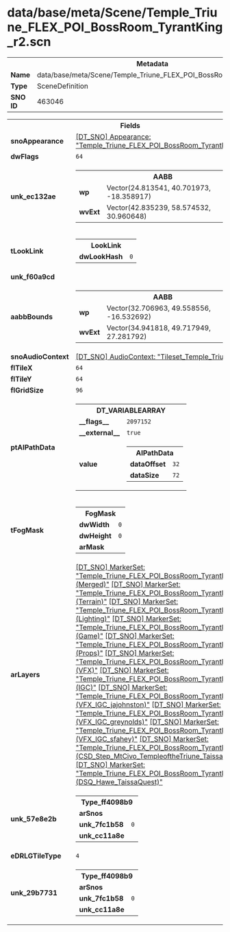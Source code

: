 <h1>data/base/meta/Scene/Temple_Triune_FLEX_POI_BossRoom_TyrantKing_r2.scn</h1><table><tr><th colspan="100%">Metadata</th></tr><tr><td><b>Name</b></td><td>data/base/meta/Scene/Temple_Triune_FLEX_POI_BossRoom_TyrantKing_r2.scn</td></tr><tr><td><b>Type</b></td><td>SceneDefinition</td></tr><tr><td><b>SNO ID</b></td><td>463046</td></tr></table>

<table><tr><th colspan="100%">Fields</th></tr><tr><td><b>snoAppearance</b></td><td><a href="..\Appearance\Temple_Triune_FLEX_POI_BossRoom_TyrantKing_r2.app.md">[DT_SNO] Appearance: "Temple_Triune_FLEX_POI_BossRoom_TyrantKing_r2"</a></td></tr><tr><td><b>dwFlags</b></td><td><code>64</code></td></tr><tr><td><b>unk_ec132ae</b></td><td><table><tr><th colspan="100%">AABB</th></tr><tr><td><b>wp</b></td><td>Vector(24.813541, 40.701973, -18.358917)</td></tr><tr><td><b>wvExt</b></td><td>Vector(42.835239, 58.574532, 30.960648)</td></tr></table>

</td></tr><tr><td><b>tLookLink</b></td><td><table><tr><th colspan="100%">LookLink</th></tr><tr><td><b>dwLookHash</b></td><td><code>0</code></td></tr></table>

</td></tr><tr><td><b>unk_f60a9cd</b></td><td></td></tr><tr><td><b>aabbBounds</b></td><td><table><tr><th colspan="100%">AABB</th></tr><tr><td><b>wp</b></td><td>Vector(32.706963, 49.558556, -16.532692)</td></tr><tr><td><b>wvExt</b></td><td>Vector(34.941818, 49.717949, 27.281792)</td></tr></table>

</td></tr><tr><td><b>snoAudioContext</b></td><td><a href="..\AudioContext\Tileset_Temple_Triune.auc.md">[DT_SNO] AudioContext: "Tileset_Temple_Triune"</a></td></tr><tr><td><b>flTileX</b></td><td><code>64</code></td></tr><tr><td><b>flTileY</b></td><td><code>64</code></td></tr><tr><td><b>flGridSize</b></td><td><code>96</code></td></tr><tr><td><b>ptAIPathData</b></td><td><table><tr><th colspan="100%">DT_VARIABLEARRAY</th></tr><tr><td><b>__flags__</b></td><td><code>2097152</code></td></tr><tr><td><b>__external__</b></td><td><code>true</code></td></tr><tr><td><b>value</b></td><td><table><tr><th colspan="100%">AIPathData</th></tr><tr><td><b>dataOffset</b></td><td><code>32</code></td></tr><tr><td><b>dataSize</b></td><td><code>72</code></td></tr></table>

</td></tr></table>

</td></tr><tr><td><b>tFogMask</b></td><td><table><tr><th colspan="100%">FogMask</th></tr><tr><td><b>dwWidth</b></td><td><code>0</code></td></tr><tr><td><b>dwHeight</b></td><td><code>0</code></td></tr><tr><td><b>arMask</b></td><td></td></tr></table>

</td></tr><tr><td><b>arLayers</b></td><td><a href="..\MarkerSet\Temple_Triune_FLEX_POI_BossRoom_TyrantKing_r2 (Merged).mrk.md">[DT_SNO] MarkerSet: "Temple_Triune_FLEX_POI_BossRoom_TyrantKing_r2 (Merged)"</a>
<a href="..\MarkerSet\Temple_Triune_FLEX_POI_BossRoom_TyrantKing_r2 (Terrain).mrk.md">[DT_SNO] MarkerSet: "Temple_Triune_FLEX_POI_BossRoom_TyrantKing_r2 (Terrain)"</a>
<a href="..\MarkerSet\Temple_Triune_FLEX_POI_BossRoom_TyrantKing_r2 (Lighting).mrk.md">[DT_SNO] MarkerSet: "Temple_Triune_FLEX_POI_BossRoom_TyrantKing_r2 (Lighting)"</a>
<a href="..\MarkerSet\Temple_Triune_FLEX_POI_BossRoom_TyrantKing_r2 (Game).mrk.md">[DT_SNO] MarkerSet: "Temple_Triune_FLEX_POI_BossRoom_TyrantKing_r2 (Game)"</a>
<a href="..\MarkerSet\Temple_Triune_FLEX_POI_BossRoom_TyrantKing_r2 (Props).mrk.md">[DT_SNO] MarkerSet: "Temple_Triune_FLEX_POI_BossRoom_TyrantKing_r2 (Props)"</a>
<a href="..\MarkerSet\Temple_Triune_FLEX_POI_BossRoom_TyrantKing_r2 (VFX).mrk.md">[DT_SNO] MarkerSet: "Temple_Triune_FLEX_POI_BossRoom_TyrantKing_r2 (VFX)"</a>
<a href="..\MarkerSet\Temple_Triune_FLEX_POI_BossRoom_TyrantKing_r2 (IGC).mrk.md">[DT_SNO] MarkerSet: "Temple_Triune_FLEX_POI_BossRoom_TyrantKing_r2 (IGC)"</a>
<a href="..\MarkerSet\Temple_Triune_FLEX_POI_BossRoom_TyrantKing_r2 (VFX_IGC_jajohnston).mrk.md">[DT_SNO] MarkerSet: "Temple_Triune_FLEX_POI_BossRoom_TyrantKing_r2 (VFX_IGC_jajohnston)"</a>
<a href="..\MarkerSet\Temple_Triune_FLEX_POI_BossRoom_TyrantKing_r2 (VFX_IGC_greynolds).mrk.md">[DT_SNO] MarkerSet: "Temple_Triune_FLEX_POI_BossRoom_TyrantKing_r2 (VFX_IGC_greynolds)"</a>
<a href="..\MarkerSet\Temple_Triune_FLEX_POI_BossRoom_TyrantKing_r2 (VFX_IGC_sfahey).mrk.md">[DT_SNO] MarkerSet: "Temple_Triune_FLEX_POI_BossRoom_TyrantKing_r2 (VFX_IGC_sfahey)"</a>
<a href="..\MarkerSet\Temple_Triune_FLEX_POI_BossRoom_TyrantKing_r2 (CSD_Step_MtCivo_TempleoftheTriune_TaissaIGC).mrk.md">[DT_SNO] MarkerSet: "Temple_Triune_FLEX_POI_BossRoom_TyrantKing_r2 (CSD_Step_MtCivo_TempleoftheTriune_TaissaIGC)"</a>
<a href="..\MarkerSet\Temple_Triune_FLEX_POI_BossRoom_TyrantKing_r2 (DSQ_Hawe_TaissaQuest).mrk.md">[DT_SNO] MarkerSet: "Temple_Triune_FLEX_POI_BossRoom_TyrantKing_r2 (DSQ_Hawe_TaissaQuest)"</a>
</td></tr><tr><td><b>unk_57e8e2b</b></td><td><table><tr><th colspan="100%">Type_ff4098b9</th></tr><tr><td><b>arSnos</b></td><td></td></tr><tr><td><b>unk_7fc1b58</b></td><td><code>0</code></td></tr><tr><td><b>unk_cc11a8e</b></td><td></td></tr></table>

</td></tr><tr><td><b>eDRLGTileType</b></td><td><code>4</code></td></tr><tr><td><b>unk_29b7731</b></td><td><table><tr><th colspan="100%">Type_ff4098b9</th></tr><tr><td><b>arSnos</b></td><td></td></tr><tr><td><b>unk_7fc1b58</b></td><td><code>0</code></td></tr><tr><td><b>unk_cc11a8e</b></td><td></td></tr></table>

</td></tr></table>


